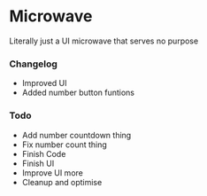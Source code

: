 # Microwave
Literally just a UI microwave that serves no purpose

### Changelog
- Improved UI
- Added number button funtions

### Todo
- Add number countdown thing
- Fix number count thing
- Finish Code
- Finish UI
- Improve UI more
- Cleanup and optimise
